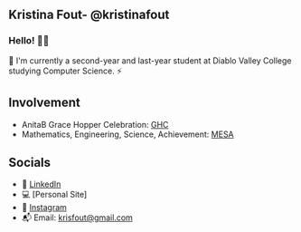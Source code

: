 ## Kristina Fout- @kristinafout
### Hello! 👋🏼
📓 I'm currently a second-year and last-year student at Diablo Valley College studying Computer Science.
⚡️ 

## Involvement
* AnitaB Grace Hopper Celebration: [GHC](https://ghc.anitab.org/)
* Mathematics, Engineering, Science, Achievement: [MESA](https://mesa.ucop.edu/)

## Socials
* 🔗 [LinkedIn](https://www.linkedin.com/in/kristina-f-66b0a8227/)
* 💻 [Personal Site]
* 💌 [Instagram](https://www.instagram.com/kristinafout/?hl=en)
* 📬 Email: krisfout@gmail.com
